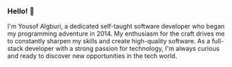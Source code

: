 ### Hello! 🌟

I'm Yousof Algburi, a dedicated self-taught software developer who began my programming adventure in 2014. My enthusiasm for the craft drives me to constantly sharpen my skills and create high-quality software. As a full-stack developer with a strong passion for technology, I'm always curious and ready to discover new opportunities in the tech world.

